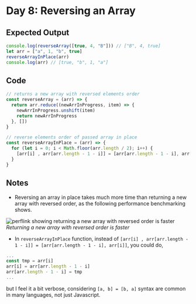 # Day 8: Reversing an Array

## Expected Output

```js
console.log(reverseArray([true, 4, "B"])) // ["B", 4, true]
let arr = ["a", 1, "b", true]
reverseArrayInPlace(arr)
console.log(arr) // [true, "b", 1, "a"]
```

## Code

```js
// returns a new array with reversed elements order
const reverseArray = (arr) => {
  return arr.reduce((newArrInProgress, item) => {
    newArrInProgress.unshift(item)
    return newArrInProgress
  }, [])
}

// reverse elements order of passed array in place
const reverseArrayInPlace = (arr) => {
  for (let i = 0; i < Math.floor(arr.length / 2); i++) {
    [arr[i] , arr[arr.length - 1 - i]] = [arr[arr.length - 1 - i], arr[i]]
  }
}
```

## Notes

- Reversing an array in place takes much more time than returning a new array with reversed order, as the following performance benchmarking shows.

![perflink showing returning a new array with reversed order is faster](/images/day8-perflink.png)
*Returning a new array with reversed order is faster*

- In `reverseArrayInPlace` function, instead of `[arr[i] , arr[arr.length - 1 - i]] = [arr[arr.length - 1 - i], arr[i]]`, you could do,

```js
...
const tmp = arr[i]
arr[i] = arr[arr.length - 1 - i]
arr[arr.length - 1 - i] = tmp
...
```

but I feel it a bit verbose, considering `[a, b] = [b, a]` syntax are common in many languages, not just Javascript.
